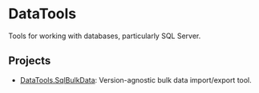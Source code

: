 # DataTools

Tools for working with databases, particularly SQL Server.

## Projects

* [DataTools.SqlBulkData](DataTools.SqlBulkData): Version-agnostic
  bulk data import/export tool.
